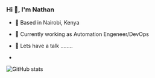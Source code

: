### Hi 👋, I'm Nathan

- 🌴 Based in Nairobi, Kenya

- 📖 Currently working as Automation Engeneer/DevOps

- 💬  Lets have a talk ........
- 
![GitHub stats](https://github-readme-stats.vercel.app/api?username=nkirui&show_icons=true&theme=onedark)
